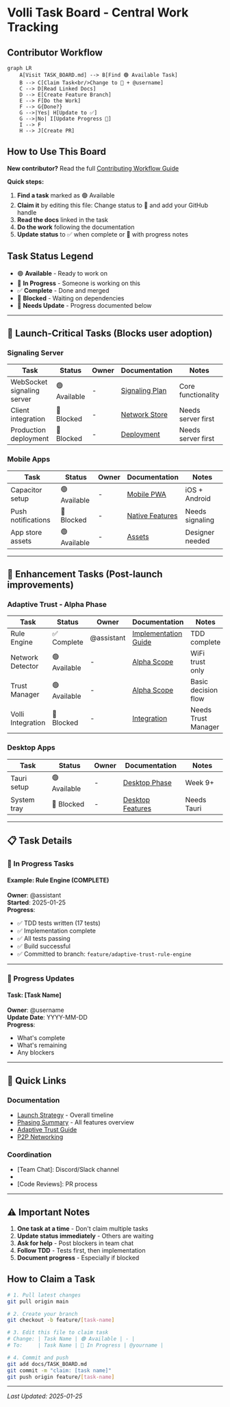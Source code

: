 # Volli Task Board - Central Work Tracking

## Contributor Workflow

```mermaid
graph LR
    A[Visit TASK_BOARD.md] --> B[Find 🟢 Available Task]
    B --> C[Claim Task<br/>Change to 🔴 + @username]
    C --> D[Read Linked Docs]
    D --> E[Create Feature Branch]
    E --> F[Do the Work]
    F --> G{Done?}
    G -->|Yes| H[Update to ✅]
    G -->|No| I[Update Progress 📝]
    I --> F
    H --> J[Create PR]
```

## How to Use This Board

**New contributor?** Read the full [Contributing Workflow Guide](./CONTRIBUTING_WORKFLOW.md)

**Quick steps:**
1. **Find a task** marked as 🟢 Available
2. **Claim it** by editing this file: Change status to 🔴 and add your GitHub handle
3. **Read the docs** linked in the task
4. **Do the work** following the documentation
5. **Update status** to ✅ when complete or 📝 with progress notes

## Task Status Legend

- 🟢 **Available** - Ready to work on
- 🔴 **In Progress** - Someone is working on this
- ✅ **Complete** - Done and merged
- 🚧 **Blocked** - Waiting on dependencies
- 📝 **Needs Update** - Progress documented below

---

## 🚨 Launch-Critical Tasks (Blocks user adoption)

### Signaling Server
| Task | Status | Owner | Documentation | Notes |
|------|--------|-------|---------------|-------|
| WebSocket signaling server | 🟢 Available | - | [Signaling Plan](./signaling/SIGNALING_DISCOVERY_PHASING_PLAN.md#phase-1-mvp-signaling-weeks-1-3) | Core functionality |
| Client integration | 🚧 Blocked | - | [Network Store](./P2P_NETWORKING.md#network-store) | Needs server first |
| Production deployment | 🚧 Blocked | - | [Deployment](./signaling/SIGNALING_DISCOVERY_PHASING_PLAN.md#deployment-strategy) | Needs server first |

### Mobile Apps
| Task | Status | Owner | Documentation | Notes |
|------|--------|-------|---------------|-------|
| Capacitor setup | 🟢 Available | - | [Mobile PWA](./platforms/MULTIPLATFORM_PHASING_PLAN.md#phase-1-mobile-pwa-wrapper-weeks-1-4) | iOS + Android |
| Push notifications | 🚧 Blocked | - | [Native Features](./platforms/MULTIPLATFORM_PHASING_PLAN.md#native-features-phase-1) | Needs signaling |
| App store assets | 🟢 Available | - | [Assets](./platforms/MULTIPLATFORM_PHASING_PLAN.md#week-3-app-store-assets) | Designer needed |

---

## 🎯 Enhancement Tasks (Post-launch improvements)

### Adaptive Trust - Alpha Phase
| Task | Status | Owner | Documentation | Notes |
|------|--------|-------|---------------|-------|
| Rule Engine | ✅ Complete | @assistant | [Implementation Guide](./adaptive-trust/ADAPTIVE_TRUST_IMPLEMENTATION_GUIDE.md#rule-engine--complete) | TDD complete |
| Network Detector | 🟢 Available | - | [Alpha Scope](./adaptive-trust/ADAPTIVE_TRUST_PHASING_PLAN.md#2-network-detector--essential) | WiFi trust only |
| Trust Manager | 🟢 Available | - | [Alpha Scope](./adaptive-trust/ADAPTIVE_TRUST_PHASING_PLAN.md#1-trust-manager--essential) | Basic decision flow |
| Volli Integration | 🚧 Blocked | - | [Integration](./adaptive-trust/ADAPTIVE_TRUST_PHASING_PLAN.md#3-volli-integration--essential) | Needs Trust Manager |

### Desktop Apps
| Task | Status | Owner | Documentation | Notes |
|------|--------|-------|---------------|-------|
| Tauri setup | 🟢 Available | - | [Desktop Phase](./platforms/MULTIPLATFORM_PHASING_PLAN.md#phase-3-desktop-apps-weeks-9-12) | Week 9+ |
| System tray | 🚧 Blocked | - | [Desktop Features](./platforms/MULTIPLATFORM_PHASING_PLAN.md#week-10-desktop-features) | Needs Tauri |

---

## 📋 Task Details

### 🔴 In Progress Tasks

#### Example: Rule Engine (COMPLETE)
**Owner**: @assistant  
**Started**: 2025-01-25  
**Progress**:
- ✅ TDD tests written (17 tests)
- ✅ Implementation complete
- ✅ All tests passing
- ✅ Build successful
- ✅ Committed to branch: `feature/adaptive-trust-rule-engine`

---

### 📝 Progress Updates

#### Task: [Task Name]
**Owner**: @username  
**Update Date**: YYYY-MM-DD  
**Progress**:
- What's complete
- What's remaining
- Any blockers

---

## 🔗 Quick Links

### Documentation
- [Launch Strategy](./LAUNCH_STRATEGY.md) - Overall timeline
- [Phasing Summary](./PHASING_SUMMARY.md) - All features overview
- [Adaptive Trust Guide](./adaptive-trust/ADAPTIVE_TRUST_IMPLEMENTATION_GUIDE.md)
- [P2P Networking](./P2P_NETWORKING.md)

### Coordination
- [Team Chat]: Discord/Slack channel
- [Daily Standup]: Time/link
- [Code Reviews]: PR process

---

## ⚠️ Important Notes

1. **One task at a time** - Don't claim multiple tasks
2. **Update status immediately** - Others are waiting
3. **Ask for help** - Post blockers in team chat
4. **Follow TDD** - Tests first, then implementation
5. **Document progress** - Especially if blocked

## How to Claim a Task

```bash
# 1. Pull latest changes
git pull origin main

# 2. Create your branch
git checkout -b feature/[task-name]

# 3. Edit this file to claim task
# Change: | Task Name | 🟢 Available | - |
# To:     | Task Name | 🔴 In Progress | @yourname |

# 4. Commit and push
git add docs/TASK_BOARD.md
git commit -m "claim: [task name]"
git push origin feature/[task-name]
```

---

*Last Updated: 2025-01-25*